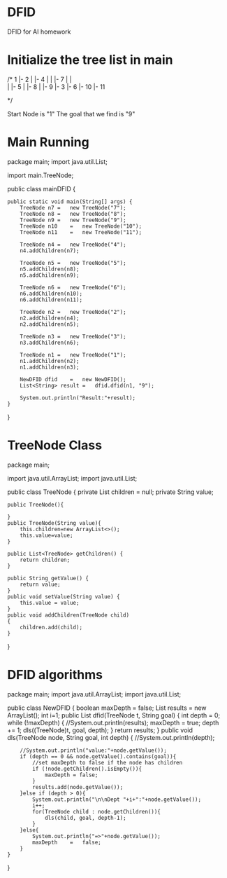 # DFID
DFID for AI homework

# Initialize the tree list in main
/*
  	1
  	|-	2
  	|	|-	4
  	|	|	|-	7
  	|	|	
  	|	|-	5
  	|		|-	8
  	|		|-	9
  	|-	3
  		|-	6
  			|-	10
  			|-	11
  
 */

Start Node is "1"
The goal that we find is "9"


# Main Running
package main;
import java.util.List;

import main.TreeNode;

public class mainDFID {
	
	public static void main(String[] args) {
		TreeNode n7	=	new TreeNode("7");
		TreeNode n8	=	new TreeNode("8");
		TreeNode n9	=	new TreeNode("9");
		TreeNode n10	=	new TreeNode("10");
		TreeNode n11	=	new TreeNode("11");
		
		TreeNode n4	=	new TreeNode("4");
		n4.addChildren(n7);

		TreeNode n5	=	new TreeNode("5");
		n5.addChildren(n8);
		n5.addChildren(n9);
		
		TreeNode n6	=	new TreeNode("6");
		n6.addChildren(n10);
		n6.addChildren(n11);
		
		TreeNode n2	=	new TreeNode("2");
		n2.addChildren(n4);
		n2.addChildren(n5);
		
		TreeNode n3 =	new TreeNode("3");
		n3.addChildren(n6);
		
		TreeNode n1 =	new TreeNode("1");
		n1.addChildren(n2);
		n1.addChildren(n3);
		
		NewDFID dfid	=	new NewDFID();
		List<String> result	=	dfid.dfid(n1, "9");
		
		System.out.println("Result:"+result);
	}
}

# TreeNode Class
package main;

import java.util.ArrayList;
import java.util.List;

public class TreeNode {
	private List<TreeNode> children = null;
    private String value;
    
    public TreeNode(){
    	
    }
    public TreeNode(String value){
    	this.children=new ArrayList<>();
    	this.value=value;
    }
    
	public List<TreeNode> getChildren() {
		return children;
	}
	
	public String getValue() {
		return value;
	}
	public void setValue(String value) {
		this.value = value;
	}
	public void addChildren(TreeNode child)
    {
        children.add(child);
    }

}


# DFID algorithms
package main;
import java.util.ArrayList;
import java.util.List;

public class NewDFID {
	boolean maxDepth = false;
	List<String> results = new ArrayList<String>();
	int i=1;
	public List<String> dfid(TreeNode t, String goal)
	{
		int depth = 0;
		while (!maxDepth)
		{
			//System.out.println(results);
			maxDepth = true;
			depth += 1;
			dls((TreeNode)t, goal, depth);
		}
		return results;
	}
	public void dls(TreeNode node, String goal, int depth)
	{
		//System.out.println(depth);
		
		//System.out.println("value:"+node.getValue());
		if (depth == 0 && node.getValue().contains(goal)){
			//set maxDepth to false if the node has children
			if (!node.getChildren().isEmpty()){
				maxDepth = false;
			}
			results.add(node.getValue());
		}else if (depth > 0){
			System.out.println("\n\nDept "+i+":"+node.getValue());
			i++;
			for(TreeNode child : node.getChildren()){
				dls(child, goal, depth-1);
			}
		}else{
			System.out.println("=>"+node.getValue());
			maxDepth	=	false;
		}
	}
}


